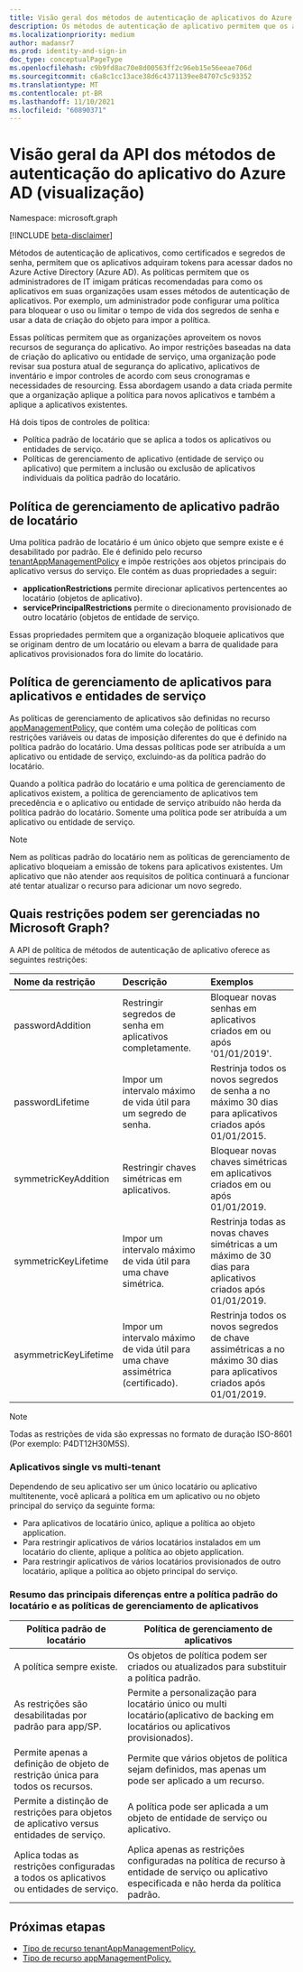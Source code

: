 ```yaml
---
title: Visão geral dos métodos de autenticação de aplicativos do Azure AD
description: Os métodos de autenticação de aplicativo permitem que os aplicativos adquiram tokens para acessar dados no Azure AD.
ms.localizationpriority: medium
author: madansr7
ms.prod: identity-and-sign-in
doc_type: conceptualPageType
ms.openlocfilehash: c9b9fd8ac70e8d00563ff2c96eb15e56eeae706d
ms.sourcegitcommit: c6a8c1cc13ace38d6c4371139ee84707c5c93352
ms.translationtype: MT
ms.contentlocale: pt-BR
ms.lasthandoff: 11/10/2021
ms.locfileid: "60890371"
---
```

# <a name="azure-ad-application-authentication-methods-api-overview-preview"></a>Visão geral da API dos métodos de autenticação do aplicativo do Azure AD (visualização)

Namespace: microsoft.graph

[!INCLUDE [beta-disclaimer](../../includes/beta-disclaimer.md)]

Métodos de autenticação de aplicativos, como certificados e segredos de senha, permitem que os aplicativos adquiram tokens para acessar dados no Azure Active Directory (Azure AD). As políticas permitem que os administradores de IT imigam práticas recomendadas para como os aplicativos em suas organizações usam esses métodos de autenticação de aplicativos. Por exemplo, um administrador pode configurar uma política para bloquear o uso ou limitar o tempo de vida dos segredos de senha e usar a data de criação do objeto para impor a política.

Essas políticas permitem que as organizações aproveitem os novos recursos de segurança do aplicativo. Ao impor restrições baseadas na data de criação do aplicativo ou entidade de serviço, uma organização pode revisar sua postura atual de segurança do aplicativo, aplicativos de inventário e impor controles de acordo com seus cronogramas e necessidades de resourcing. Essa abordagem usando a data criada permite que a organização aplique a política para novos aplicativos e também a aplique a aplicativos existentes.

Há dois tipos de controles de política:

- Política padrão de locatário que se aplica a todos os aplicativos ou entidades de serviço.
- Políticas de gerenciamento de aplicativo (entidade de serviço ou aplicativo) que permitem a inclusão ou exclusão de aplicativos individuais da política padrão do locatário.

## <a name="tenant-default-app-management-policy"></a>Política de gerenciamento de aplicativo padrão de locatário

Uma política padrão de locatário é um único objeto que sempre existe e é desabilitado por padrão. Ele é definido pelo recurso [tenantAppManagementPolicy](tenantappmanagementpolicy.md) e impõe restrições aos objetos principais do aplicativo versus do serviço. Ele contém as duas propriedades a seguir:

- **applicationRestrictions** permite direcionar aplicativos pertencentes ao locatário (objetos de aplicativo).
- **servicePrincipalRestrictions** permite o direcionamento provisionado de outro locatário (objetos de entidade de serviço.

Essas propriedades permitem que a organização bloqueie aplicativos que se originam dentro de um locatário ou elevam a barra de qualidade para aplicativos provisionados fora do limite do locatário.

## <a name="app-management-policy-for-applications-and-service-principals"></a>Política de gerenciamento de aplicativos para aplicativos e entidades de serviço

As políticas de gerenciamento de aplicativos são definidas no recurso [appManagementPolicy,](appmanagementpolicy.md) que contém uma coleção de políticas com restrições variáveis ou datas de imposição diferentes do que é definido na política padrão do locatário. Uma dessas políticas pode ser atribuída a um aplicativo ou entidade de serviço, excluindo-as da política padrão do locatário.

Quando a política padrão do locatário e uma política de gerenciamento de aplicativos existem, a política de gerenciamento de aplicativos tem precedência e o aplicativo ou entidade de serviço atribuído não herda da política padrão do locatário. Somente uma política pode ser atribuída a um aplicativo ou entidade de serviço.

> [!Note]
> Nem as políticas padrão do locatário nem as políticas de gerenciamento de aplicativo bloqueiam a emissão de tokens para aplicativos existentes. Um aplicativo que não atender aos requisitos de política continuará a funcionar até tentar atualizar o recurso para adicionar um novo segredo.

## <a name="what-restrictions-can-be-managed-in-microsoft-graph"></a>Quais restrições podem ser gerenciadas no Microsoft Graph?

A API de política de métodos de autenticação de aplicativo oferece as seguintes restrições:

| Nome da restrição      | Descrição                                           | Exemplos                                                                                     |
| :--------------- | :---------------------------------------------------- | :------------------------------------------------------------------------------------------- |
| passwordAddition | Restringir segredos de senha em aplicativos completamente. | Bloquear novas senhas em aplicativos criados em ou após '01/01/2019'.                        |
| passwordLifetime | Impor um intervalo máximo de vida útil para um segredo de senha.   | Restrinja todos os novos segredos de senha a no máximo 30 dias para aplicativos criados após 01/01/2015. |
| symmetricKeyAddition | Restringir chaves simétricas em aplicativos. | Bloquear novas chaves simétricas em aplicativos criados em ou após 01/01/2019. |
| symmetricKeyLifetime | Impor um intervalo máximo de vida útil para uma chave simétrica.   | Restrinja todas as novas chaves simétricas a um máximo de 30 dias para aplicativos criados após 01/01/2019. |
| asymmetricKeyLifetime | Impor um intervalo máximo de vida útil para uma chave assimétrica (certificado).   | Restrinja todos os novos segredos de chave assimétricas a no máximo 30 dias para aplicativos criados após 01/01/2019. |

> [!Note]
> Todas as restrições de vida são expressas no formato de duração ISO-8601 (Por exemplo: P4DT12H30M5S).

### <a name="single-vs-multi-tenant-apps"></a>Aplicativos single vs multi-tenant

Dependendo de seu aplicativo ser um único locatário ou aplicativo multitenente, você aplicará a política em um aplicativo ou no objeto principal do serviço da seguinte forma:

- Para aplicativos de locatário único, aplique a política ao objeto application.
- Para restringir aplicativos de vários locatários instalados em um locatário do cliente, aplique a política ao objeto application.
- Para restringir aplicativos de vários locatários provisionados de outro locatário, aplique a política ao objeto principal do serviço.

### <a name="summary-of-key-differences-between-the-tenant-default-policy-and-app-management-policies"></a>Resumo das principais diferenças entre a política padrão do locatário e as políticas de gerenciamento de aplicativos

| Política padrão de locatário                                                     | Política de gerenciamento de aplicativos                                                                      |
| ------------------------------------------------------------------ | --------------------------------------------------------------------------------------------------------- |
| A política sempre existe.                                              | Os objetos de política podem ser criados ou atualizados para substituir a política padrão.                                         |
| As restrições são desabilitadas por padrão para app/SP.                   | Permite a personalização para locatário único ou multi locatário(aplicativo de backing em locatários ou aplicativos provisionados).     |
| Permite apenas a definição de objeto de restrição única para todos os recursos.| Permite que vários objetos de política sejam definidos, mas apenas um pode ser aplicado a um recurso.                  |
|Permite a distinção de restrições para objetos de aplicativo versus entidades de serviço. | A política pode ser aplicada a um objeto de entidade de serviço ou aplicativo.                             |
| Aplica todas as restrições configuradas a todos os aplicativos ou entidades de serviço.              |  Aplica apenas as restrições configuradas na política de recurso à entidade de serviço ou aplicativo especificada e não herda da política padrão. |

## <a name="next-steps"></a>Próximas etapas

- [Tipo de recurso tenantAppManagementPolicy.](tenantappmanagementpolicy.md)
- [Tipo de recurso appManagementPolicy.](appmanagementpolicy.md)
